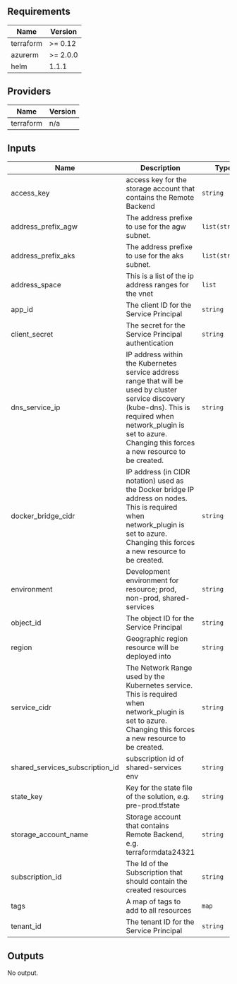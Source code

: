 ## Requirements

| Name | Version |
|------|---------|
| terraform | >= 0.12 |
| azurerm | >= 2.0.0 |
| helm | 1.1.1 |

## Providers

| Name | Version |
|------|---------|
| terraform | n/a |

## Inputs

| Name | Description | Type | Default | Required |
|------|-------------|------|---------|:--------:|
| access\_key | access key for the storage account that contains the Remote Backend | `string` | n/a | yes |
| address\_prefix\_agw | The address prefixe to use for the agw subnet. | `list(string)` | n/a | yes |
| address\_prefix\_aks | The address prefixe to use for the aks subnet. | `list(string)` | n/a | yes |
| address\_space | This is a list of the ip address ranges for the vnet | `list` | n/a | yes |
| app\_id | The client ID for the Service Principal | `string` | n/a | yes |
| client\_secret | The secret for the Service Principal authentication | `string` | n/a | yes |
| dns\_service\_ip | IP address within the Kubernetes service address range that will be used by cluster service discovery (kube-dns). This is required when network\_plugin is set to azure. Changing this forces a new resource to be created. | `string` | n/a | yes |
| docker\_bridge\_cidr | IP address (in CIDR notation) used as the Docker bridge IP address on nodes. This is required when network\_plugin is set to azure. Changing this forces a new resource to be created. | `string` | n/a | yes |
| environment | Development environment for resource; prod, non-prod, shared-services | `string` | n/a | yes |
| object\_id | The object ID for the Service Principal | `string` | n/a | yes |
| region | Geographic region resource will be deployed into | `string` | n/a | yes |
| service\_cidr | The Network Range used by the Kubernetes service. This is required when network\_plugin is set to azure. Changing this forces a new resource to be created. | `string` | n/a | yes |
| shared\_services\_subscription\_id | subscription id of shared-services env | `string` | n/a | yes |
| state\_key | Key for the state file of the solution, e.g. pre-prod.tfstate | `string` | n/a | yes |
| storage\_account\_name | Storage account that contains Remote Backend, e.g. terraformdata24321 | `string` | n/a | yes |
| subscription\_id | The Id of the Subscription that should contain the created resources | `string` | n/a | yes |
| tags | A map of tags to add to all resources | `map` | `{}` | no |
| tenant\_id | The tenant ID for the Service Principal | `string` | n/a | yes |

## Outputs

No output.

